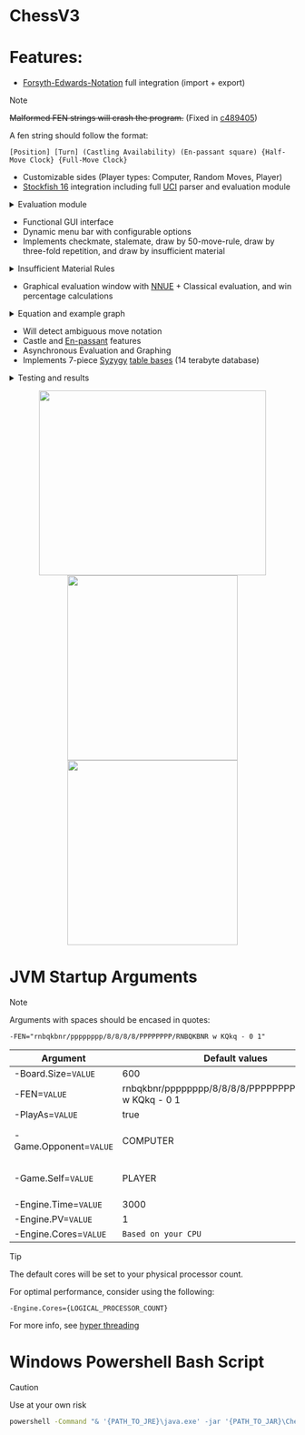# ChessV3

# Features:
  - [Forsyth-Edwards-Notation](https://en.wikipedia.org/wiki/Forsyth%E2%80%93Edwards_Notation) full integration (import + export)
> [!NOTE]
> ~~Malformed FEN strings will crash the program.~~ (Fixed in [c489405](https://github.com/vlink102/ChessV3/commit/c4894051c88b84fd15332ec980ee48112bd977e0))
> 
> A fen string should follow the format:
> ```
> [Position] [Turn] (Castling Availability) (En-passant square) {Half-Move Clock} {Full-Move Clock}
> ```
  - Customizable sides (Player types: Computer, Random Moves, Player)
  - [Stockfish 16](https://disservin.github.io/stockfish-docs/pages/Home.html) integration including full [UCI](https://en.wikipedia.org/wiki/Universal_Chess_Interface) parser and evaluation module

<details>
  <summary>Evaluation module</summary>

  - The upper of the 2 evaluation bars is the win-chance, where 0 is at the far left and 1 is at the far right. An evaluation of 0.5 is equal.
  - The lower is the NNUE evaluation, where the centre is 0 (equal)
  
  <p align="center">
    <img width="300" height="500" src="https://github.com/vlink102/ChessV3/assets/93732189/6b5e28de-8ea1-426d-8f73-d1127de72f4d">
    <img width="350" height="300" src="https://github.com/vlink102/ChessV3/assets/93732189/65fbe7a6-eaa1-40c8-a5ae-346254bb38cd">
    <img width="300" height="500" src="https://github.com/vlink102/ChessV3/assets/93732189/72b36130-ad92-41a1-a52a-d13bbe018675">
  </p>

  |Evaluation Type|Description|Example|
  |---|---|---|
  |Evaluation|Normal game evaluation|+0.47|
  |Depth to mate (DTM)|The game can only be won by checkmate.|M3|
  |Depth to conversion (DTC)|The game can be won by checkmate, capturing material or promoting a pawn. For example, in KQKR, conversion occurs when White captures the Black rook.|DTC=5|
  |Depth to zeroing (DTZ)|The game can be won by checkmate, capturing material or moving a pawn. For example, in KRPKR, zeroing occurs when White moves his pawn closer to the eighth rank.|DTZ=12
</details>

  - Functional GUI interface
  - Dynamic menu bar with configurable options
  - Implements checkmate, stalemate, draw by 50-move-rule, draw by three-fold repetition, and draw by insufficient material

<details>
  <summary>Insufficient Material Rules</summary>

  |Player 1|Player 2|
  |---|---|
  |King                          |   King|
  |King                          |   King   +   Knight|
  |King                          |   King   +   Bishop|
  |King + Light-Squared bishop   |   King   +   Dark-Squared bishop|

</details>

  - Graphical evaluation window with [NNUE](https://en.wikipedia.org/wiki/Efficiently_updatable_neural_network#:~:text=An%20efficiently%20updatable%20neural%20network,of%20the%20alpha%E2%80%93beta%20tree.) + Classical evaluation, and win percentage calculations

<details>
  <summary>Equation and example graph</summary>
  
  The non-linear equation allows the engine to determine a good move based on the current positional evaluation.
  For example, a good move in a bad position will not be brilliant, despite it increasing their winning chances, as they are still losing.

  
  The function $f(a)$ is the winning chance given as a scale over $0≤x≤100$, where the parameter a is the current positional evaluation in [centipawns](https://chess.fandom.com/wiki/Centipawn#:~:text=The%20centipawn%20is%20the%20unit,in%20order%20to%20evaluate%20positions.).

$$f(a)=50+(50*(\frac{2}{1+e^{-0.004a}}-1))$$

  <p align="center">
    <img width="300" height="250" src="https://github.com/vlink102/ChessV3/assets/93732189/a0f51d0f-178f-4aa4-86f8-62bbf0ce8ba3">
    <img width="300" height="250" src="https://github.com/vlink102/ChessV3/assets/93732189/83979b9e-12ca-480e-9781-3abb651078a9">
  </p>
</details>


  - Will detect ambiguous move notation
  - Castle and [En-passant](https://en.wikipedia.org/wiki/En_passant) features
  - Asynchronous Evaluation and Graphing
  - Implements 7-piece [Syzygy](https://syzygy-tables.info/) [table bases](https://en.wikipedia.org/wiki/Endgame_tablebase) (14 terabyte database)

<details>
  <summary>Testing and results</summary>

  |Position|Outcome|
  |---|---|
  |8/5P2/8/8/p5r1/1p6/3R4/k1K5 w - - 0 1|1-0 (Conversion + M35)|
  | 4k3/8/8/8/8/8/8/4KBN1 w - - 0 1|1-0 (M54)|
  | 8/8/7B/K7/8/7p/4Bkp1/6Rb w - - 0 1|1/2-1/2 (Insufficient material)|
  | 5q2/n2P1k2/2b5/8/8/3N4/4BK2/6Q1 w - - 0 1|1-0 (DTZ -6 + DTZ 4 + M19)|
  | 8/1p6/1P1p4/1K1p2B1/P2P4/6pp/1P6/5k2 w - - 0 1|1/2-1/2 (Stalemate)|
  | 8/8/5k2/8/p7/8/1PK5/8 w - - 0 1|1-0 (M48)|
  | 4k2r/8/8/7P/7P/6KP/7P/7R w k - 0 1|1/2-1/2 (Insufficient material)|
  | 7k/r6P/6K1/7R/8/8/P7/8 w - - 0 1|1/2-1/2 (Stalemate)|
  | r2qk3/8/8/8/8/8/8/3QK2R w Kq - 0 1|1-0 (M32)|
  | 8/pQp2p1k/7p/6pK/6P1/6P1/8/5q2 b - - 0 1|0-1 (M-1)|
  | 1q6/p1p2Q2/8/3p4/4p3/3qk3/8/B5K1 w - - 0 1|1-0 (M1)|
  | 6k1/P3Q3/6K1/8/8/8/5pq1/7q w - - 0 1|0-1 (DTZ -2 + M2)|
  | 1k6/8/pp6/6B1/3P4/2P5/r3r2P/1KR4R b - - 0 1|0-1 (M-1)|
  | 8/8/1rk5/KR6/8/8/1P6/8 w - - 0 1|1-0 (M23)|
  | 8/8/8/8/2N5/6p1/k1K3N1/8 w - - 0 1|1-0 (M33)|
  | 8/8/8/2kpp3/8/8/1K1NN3/8 w - - 0 1|1-0 (DTZ 122 + M156)|
  | 6k1/8/1r2n3/2b5/K7/8/8/1N5Q w - - 0 1|1/2-1/2 (DTZ 717)|
  | 8/3r4/8/6n1/3K1k2/1b6/7N/7Q w - - 0 1|1/2-1/2 (DTZ 1033)|
  | 8/8/8/8/6k1/6P1/r4PK1/1R6 w - - 0 1|1-0 (DTZ 9 + DTZ -16 + M12)|
  | 5qk1/6p1/6P1/8/PP6/KP6/8/QRRRRRRR b - - 0 1|1/2-1/2 (Stalemate)|
  | 1N6/1RK5/5n2/8/8/8/5n2/6k1 w - - 0 1|1/2-1/2 (DTZ -483 + DTZ 479)|
  | 8/4N3/8/8/3pN3/1p6/p2R4/k5K1 w - - 0 1|1-0 (DTZ -6 + M30)|
  
</details>

<p align="center">
  <img width="400" height="325" src="https://github.com/vlink102/ChessV3/assets/93732189/fef24357-d31a-4c17-969c-9bc3faf58fb2">
  <img width="300" height="325" src="https://github.com/vlink102/ChessV3/assets/93732189/4ccaad33-05d4-4476-aec1-369db8f931c7">
  <img width="300" height="325" src="https://github.com/vlink102/ChessV3/assets/93732189/d41f405d-4cb4-47ce-b1ea-11279355dd10">
</p>

# JVM Startup Arguments

> [!NOTE]
> Arguments with spaces should be encased in quotes:
> ```
> -FEN="rnbqkbnr/pppppppp/8/8/8/8/PPPPPPPP/RNBQKBNR w KQkq - 0 1"
> ```

|Argument|Default values|Data Type|
|---|---|---|
|-Board.Size=``VALUE``|600|Integer|
|-FEN=``VALUE``|rnbqkbnr/pppppppp/8/8/8/8/PPPPPPPP/RNBQKBNR w KQkq - 0 1|String|
|-PlayAs=``VALUE``|true|Boolean|
|-Game.Opponent=``VALUE``|COMPUTER|COMPUTER, PLAYER, RANDOM|
|-Game.Self=``VALUE``|PLAYER|COMPUTER, PLAYER, RANDOM|
|-Engine.Time=``VALUE``|3000|Integer|
|-Engine.PV=``VALUE``|1|Integer|
|-Engine.Cores=``VALUE``|``Based on your CPU``|Integer|

> [!TIP]
> The default cores will be set to your physical processor count.
>
> For optimal performance, consider using the following:
> ```
> -Engine.Cores={LOGICAL_PROCESSOR_COUNT}
> ```
> For more info, see [hyper threading](https://en.wikipedia.org/wiki/Hyper-threading)

# Windows Powershell Bash Script

> [!CAUTION]
> Use at your own risk
```bat
powershell -Command "& '{PATH_TO_JRE}\java.exe' -jar '{PATH_TO_JAR}\ChessV3-{VERSION}.jar' -Xmx2048M"
```


